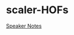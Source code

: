 # scaler-HOFs

[Speaker Notes](https://docs.google.com/document/d/1ifiu4Vxf73zsk9gLqu1qUz0yjeg0ZkpeiMPmBGH264Q/edit)
